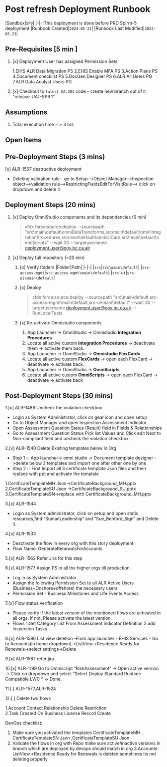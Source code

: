 # Post refresh Deployment Runbook

|Sandbox|`SP9`|
|-|-|This deployment is done before PRD Spirnt-5 deployment
|Runbook Created|`2024-05-21`|
|Runbook Last Modified|`2024-05-23`|

## Pre-Requisites [5 min ]

1. [x] Deployment User has assigned Permission Sets

   1.EHIS ALR Data Migration PS
   2.EHIS Enable MFA PS
   3.Action Plans PS
   4.Document checklist PS
   5.DocGen Designer PS
   6.ALR All Users PG
   7.ALR Data Analyst Users PG

2. [x] Checkout to `latest QA.284` code  - create new branch out of it "release-UAT-SP9.1"

## Assumptions

1. Total execution time ~ > 3 hrs

## Open Items

## Pre-Deployment Steps (3 mins)

[x] ALR-1567 destructive deployment

- Deleting validation rule - go to Setup-->Object Manager-->Inspection object-->validation rule-->RestrictingFieldsEditForVisitRule--> click on dropdown and delete it

## Deployment Steps (20 mins)

1. [x] Deploy OmniStudio components and its dependencies (5 min)
   > sfdx force:source:deploy --sourcepath "src\main\default\omniDataTransforms,src\main\default\omniIntegrationProcedures,src\main\default\omniUiCard,src\main\default\omniScripts" --wait 30 --targetusername deployment.user@gov.bc.ca.alr

3. [x]  Deploy full repository (~20 min)
   1. [x] Verify folders
      |Folder|Path|
      |-|-|
      |`src`|`src\main\default`|
      |`src-access-mgmt`|`src-access-mgmt\main\default`|
      |`src-ui`|`src-ui\main\default`|
   
   2. [x] Deploy 
      > sfdx force:source:deploy --sourcepath "src\main\default,src-access-mgmt\main\default,src-ui\main\default" --wait 30 --targetusername deployment.user@gov.bc.ca.alr -l RunLocalTests

   3. [x] Re-activate Omnistudio components
      1. App Launcher -> OmniStudio -> Omnistudio **Integration Procedures**
      2. Locate all active custom **Integration Procedures** -> deactivate them -> activate them back.
      3. App Launcher -> OmniStudio -> **Omnistudio FlexCards**
      4. Locate all active custom **FlexCards** -> open each FlexCard -> deactivate -> activate back.
      5. App Launcher -> OmniStudio -> **OmniScripts**
      6. Locate all active custom **OmniScripts** -> open each FlexCard -> deactivate -> activate back

## Post-Deployment Steps (30 mins)

1.[x] ALR-1486 Uncheck the violation checkbox

- Login as System Administrator, click on gear icon and open setup
- Go to Object Manager and open Inspection Assessment Indicator 
- Open Assessment Question Status (Result) field in Fields & Relationships
- Go to Assessment Question Status Pick list Values and Click edit Next to Non-compliant field and uncheck the violation checkbox.

2.[x] ALR-1540 Delete Existing templates below in Org 

- Step 1 :- App launcher-> omni studio -> Document template designer ->delete below 3 templates and import one after other one by one
- Step 2 :- First Import all 3 certificate template Json files and then replace with ppt and activate the template

1.CertificateTemplateMH Json->CertificateBackground_MH.pptx
2.CertificateTemplateSU Json ->CertificateBackground_SU.pptx
3.CertificateTemplateSN->replace with CertificateBackground_MH.pptx 

3.[x] ALR-1544

- Login as System administrator, click on setup and open static resources,find “SumanLeadership“ and “Sue_Benford_Sign“ and Delete it.

4.[x] ALR-1533

- Deactivate the flow in every org with this story deployment:
- Flow Name: GenerateRenewalsForAccounts

5.[x] ALR-1562 Refer Jira for this step

6.[x] ALR-1577 Assign PS in all the higher orgs till production

- Log in as System Administrator
- Assign the following Permission Set to all ALR Active Users (Business+Onshore+offshore) the necessary users 
- Permission Set - Business Milestones and Life Events Access

7.[x] Flow status verification

- Please verify if the latest version of the mentioned flows are activated in all orgs. If not, Please activate the latest version.
- Flows
 1.Get Category List From Assessment Indicator Definition
 2.add Inspection Tasks

 8.[x] ALR-1586 List view deletion
-From app launcher - EHIS Services - Go to Accounts(in home dropdown)->ListView->Residence Ready for Renewals->select settings->Delete

9.[x] ALR-1587 refer jira

10.[x] ALR-1199 Go to Omniscript “RiskAssessment“ → Open active version → Click on dropdown and select “Select Deploy Standard Runtime Compatible LWC “ → Done.

11.[ ] ALR-1577,ALR-1524

12.[ ]  Delete two flows

1.Account Contact Relationship Delete Restriction	
2.Task Created On Business License Record Create

DevOps checklist:

1. Make sure you activated the templates CertificateTemplateMH , CertificateTemplateSN Json ,CertificateTemplateSU Json
2. Validate the flows in org with Repo make sure active/inactive versions in branch which are deployed by devops should match in org
3.Accounts-ListView->Residence Ready for Renewals is deleted sometimes its not deleting properly